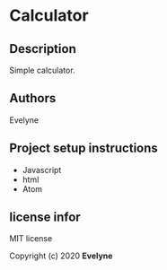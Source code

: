 # Calculator

## Description
Simple calculator.
## Authors
Evelyne
## Project setup instructions
* Javascript
* html
* Atom

## license infor
MIT license

Copyright (c) 2020 **Evelyne**
